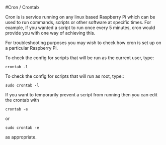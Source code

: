 #Cron / Crontab

Cron is is service running on any linux based Raspberry Pi which can be used to run commands, scripts or other software at specific times.
For example, if you wanted a script to run once every 5 minutes, cron would provide you with one way of achieving this.

For troubleshooting purposes you may wish to check how cron is set up on a particular Raspberry Pi.

To check the config for scripts that will be run as the current user, type:
```
crontab -l
```
To check the config for scripts that will run as root, type::
```
sudo crontab -l
```

If you want to temporarily prevent a script from running then you can edit the crontab with 
```
crontab -e
```
or
```
sudo crontab -e
```
as appropriate.
